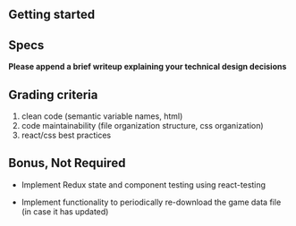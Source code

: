 ## Getting started

<!-- - React (create-react-app, Vite, Next) -->
<!-- - Redux is required. -->
<!-- - make the design/ux presentable but no need to spend too much time on it. -->

## Specs

<!-- 1. When a user navigates to the app for the first time, the app should download the games data (from games.json). While the game data is being fetched, an indication of progress should be displayed. -->

<!-- 2. Upon the completion of the games data download, a listing of games should be displayed on screen. The order of the listing should be determined by the `Order` field in the games data. Each item in the listing should display the following: -->

<!-- - Game icon
- Game name
- Whether the game supports addons
- Whether the game supports voice -->

<!-- 3. When a user clicks on an item in the listing, the app should display a view which shows the details of the game. The game detail view should include all the data from the item in the listing and the following additions: -->

<!-- - Game slug
- List of game file names
- List of category section names -->

<!-- 4. Implement game search functionality -->

<!-- 5. Implement sorting -->

**Please append a brief writeup explaining your technical design decisions**

## Grading criteria

1. clean code (semantic variable names, html)
2. code maintainability (file organization structure, css organization)
3. react/css best practices

## Bonus, Not Required

- Implement Redux state and component testing using react-testing
<!-- - Implement the project in TypeScript - preferred -->
- Implement functionality to periodically re-download the game data file (in case it has updated)
<!-- - Implement sorting and filtering -->

<!-- To Do -->

<!-- implement debouncing -->
<!-- screen that shows no results -->
<!-- results section should center itself in area -->
